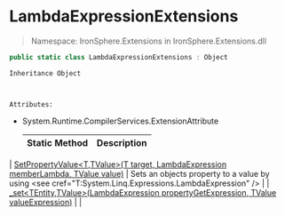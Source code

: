 ﻿


# LambdaExpressionExtensions

> Namespace: IronSphere.Extensions in  IronSphere.Extensions.dll



```csharp
public static class LambdaExpressionExtensions : Object
```

    Inheritance Object


    
    Attributes:
        
* System.Runtime.CompilerServices.ExtensionAttribute




    | Static Method | Description |
    | --- | --- |
| [SetPropertyValue&lt;T,TValue&gt;(T target, LambdaExpression memberLambda, TValue value)](LambdaExpressionExtensions.SetPropertyValue-T,TValue-(T,LambdaExpression,TValue)) | Sets an objects property to a value by using &lt;see cref=&quot;T:System.Linq.Expressions.LambdaExpression&quot; /&gt; |
| [_set&lt;TEntity,TValue&gt;(LambdaExpression propertyGetExpression, TValue valueExpression)](LambdaExpressionExtensions._set-TEntity,TValue-(LambdaExpression,TValue)) |  |
